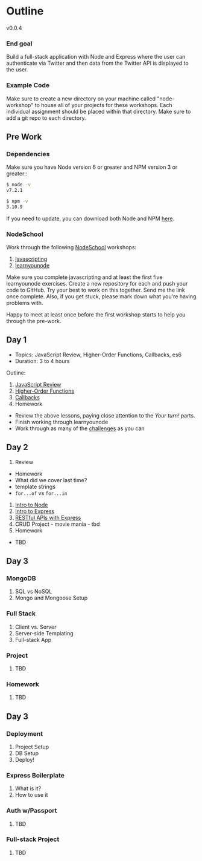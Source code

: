 # Outline

v0.0.4

### End goal

Build a full-stack application with Node and Express where the user can authenticate via Twitter and then data from the Twitter API is displayed to the user.

### Example Code

Make sure to create a new directory on your machine called "node-workshop" to house all of your projects for these workshops. Each individual assignment should be placed within that directory. Make sure to add a git repo to each directory.

## Pre Work

### Dependencies

Make sure you have Node version 6 or greater and NPM version 3 or greater::

```sh
$ node -v
v7.2.1

$ npm -v
3.10.9
```

If you need to update, you can download both Node and NPM [here](https://nodejs.org/en/download/current/).

### NodeSchool

Work through the following [NodeSchool](https://nodeschool.io/) workshops:

1. [javascripting](https://github.com/workshopper/javascripting)
1. [learnyounode](https://github.com/workshopper/learnyounode)

Make sure you complete javascripting and at least the first five learnyounode exercises. Create a new repository for each and push your code to GitHub. Try your best to work on this together. Send me the link once complete. Also, if you get stuck, please mark down what you're having problems with.

Happy to meet at least once before the first workshop starts to help you through the pre-work.

## Day 1

- Topics: JavaScript Review, Higher-Order Functions, Callbacks, es6
- Duration: 3 to 4 hours

Outline:

1. [JavaScript Review](lessons/01-js_review.md)
1. [Higher-Order Functions](lessons/02-hof.md)
1. [Callbacks](lessons/03-callbacks.md)
1. Homework
  - Review the above lessons, paying close attention to the *Your turn!* parts.
  - Finish working through learnyounode
  - Work through as many of the [challenges](challenges) as you can

## Day 2

1. Review
  - Homework
  - What did we cover last time?
  - template strings
  - `for...of` vs `for...in`
1. [Intro to Node](lessons/04-node-intro.md)
1. [Intro to Express](lessons/05-express-intro.md)
1. [RESTful APIs with Express](lessons/06-express-rest.md)
1. CRUD Project - movie mania - tbd
1. Homework
  - TBD

## Day 3

### MongoDB

1. SQL vs NoSQL
1. Mongo and Mongoose Setup

### Full Stack

1. Client vs. Server
1. Server-side Templating
1. Full-stack App

### Project

1. TBD

### Homework

1. TBD

## Day 3

### Deployment

1. Project Setup
1. DB Setup
1. Deploy!

### Express Boilerplate

1. What is it?
1. How to use it

### Auth w/Passport

1. TBD

### Full-stack Project

1. TBD
